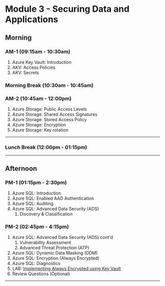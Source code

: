 <!-- Headings -->
# Module 3 - Securing Data and Applications

## Morning
### AM-1 (09:15am - 10:30am)
<!-- OL  -->
1. Azure Key Vault: Introduction
1. AKV: Access Policies
1. AKV: Secrets

### Morning Break (10:30am - 10:45am)

### AM-2 (10:45am - 12:00pm)
<!-- OL  -->
1. Azure Storage: Public Access Levels
1. Azure Storage: Shared Access Signatures
1. Azure Storage: Stored Access Policy
1. Azure Storage: Encryption
1. Azure Storage: Key rotation

___
### Lunch Break (12:00pm - 01:15pm)
___

## Afternoon

### PM-1 (01:15pm - 2:30pm)
1. Azure SQL: Introduction
1. Azure SQL: Enabled AAD Authentication
1. Azure SQL: Auditing
1. Azure SQL: Advanced Data Security (ADS)
    1. Discovery & Classification

### PM-2 (02:45pm - 4:15pm)
1. Azure SQL: Advanced Data Security (ADS) cont'd
    1. Vulnerability Assessment
    1. Advanced Threat Protection (ATP)
1. Azure SQL: Dynamic Data Masking (DDM)
1. Azure SQL: Encryption (Always Encrypted)
1. Azure SQL: Diagnostics
1. LAB: [Implementing Always Encrypted using Key Vault](https://github.com/MicrosoftLearning/AZ-500-Azure-Security/blob/master/Instructions/Labs/Module_1/LAB_02_Key_Vault.md "Lab instructions")
1. Review Questions (Optional)
___
